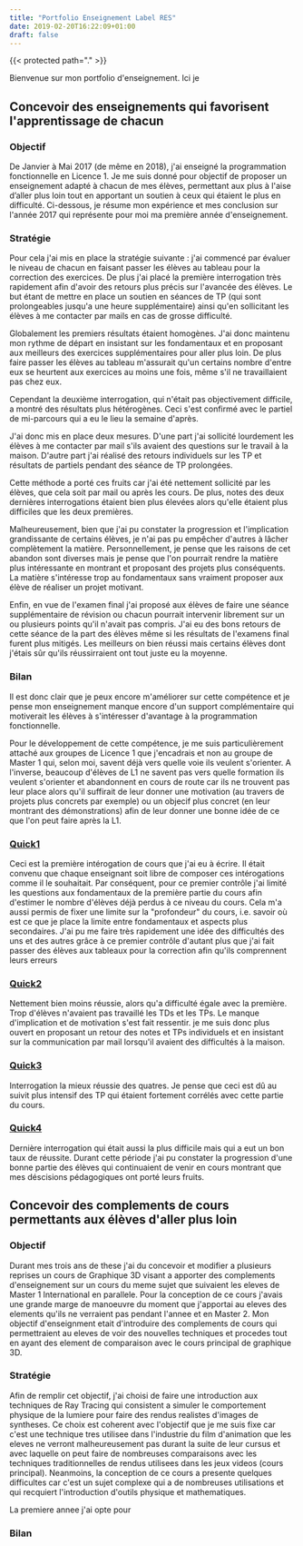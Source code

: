 ```yaml
---
title: "Portfolio Enseignement Label RES"
date: 2019-02-20T16:22:09+01:00
draft: false
---
```

{{< protected  path="." >}}

Bienvenue sur mon portfolio d'enseignement. Ici je 

## Concevoir des enseignements qui favorisent l'apprentissage de chacun ##

### Objectif ###

De Janvier à Mai 2017 (de même en 2018), j'ai enseigné la programmation fonctionnelle en Licence 1. Je me suis donné pour objectif de proposer un enseignement adapté à chacun de mes élèves, permettant aux plus à l'aise d’aller plus loin tout en apportant un soutien à ceux qui étaient le plus en difficulté. Ci-dessous, je résume mon expérience et mes conclusion sur l'année 2017 qui représente pour moi ma première année d'enseignement.


### Stratégie ###

Pour cela j'ai mis en place la stratégie suivante : j'ai commencé par évaluer le niveau de chacun en faisant passer les élèves au tableau pour la correction des exercices. De plus j'ai placé la première interrogation très rapidement afin d'avoir des retours plus précis sur l'avancée des élèves. Le but étant de mettre en place un soutien en séances de TP (qui sont prolongeables jusqu'a une heure supplémentaire) ainsi qu'en sollicitant les élèves à me contacter par mails en cas de grosse difficulté.

Globalement les premiers résultats étaient homogènes. J'ai donc maintenu mon rythme de départ en insistant sur les fondamentaux et en proposant aux meilleurs des exercices supplémentaires pour aller plus loin. De plus faire passer les élèves au tableau m'assurait qu'un certains nombre d'entre eux se heurtent aux exercices au moins une fois, même s'il ne travaillaient pas chez eux.

Cependant la deuxième interrogation, qui n'était pas objectivement difficile, a montré des résultats plus hétérogènes. Ceci s'est confirmé avec le partiel de mi-parcours qui a eu le lieu la semaine d'après.

J'ai donc mis en place deux mesures. D'une part j'ai sollicité lourdement les élèves à me contacter par mail s'ils avaient des questions sur le travail à la maison. D'autre part j'ai réalisé des retours individuels sur les TP et résultats de partiels pendant des séance de TP prolongées.

Cette méthode a porté ces fruits car j'ai été nettement sollicité par les élèves, que cela soit par mail ou après les cours. De plus, notes des deux dernières interrogations étaient bien plus élevées alors qu'elle étaient plus difficiles que les deux premières.

Malheureusement, bien que j'ai pu constater la progression et l'implication grandissante de certains élèves, je n'ai pas pu empêcher d'autres à lâcher complètement la matière. Personnellement, je pense que les raisons de cet abandon sont diverses mais je pense que l'on pourrait rendre la matière plus intéressante en montrant et proposant des projets plus conséquents. La matière s'intéresse trop au fondamentaux sans vraiment proposer aux élève de réaliser un projet motivant.

Enfin, en vue de l'examen final j'ai proposé aux élèves de faire une séance supplémentaire de révision ou chacun pourrait intervenir librement sur un ou plusieurs points qu'il n'avait pas compris. J'ai eu des bons retours de cette séance de la part des élèves même si les résultats de l'examens final furent plus mitigés. Les meilleurs on bien réussi mais certains élèves dont j'étais sûr qu'ils réussirraient  ont tout juste eu la moyenne.

### Bilan ###

Il est donc clair que je peux encore m'améliorer sur cette compétence et je pense mon enseignement manque encore d'un support complémentaire qui motiverait les élèves à s'intéresser d'avantage à la programmation fonctionnelle.


Pour le développement de cette compétence, je me suis particulièrement attaché aux groupes de Licence 1 que j'encadrais et non au groupe de Master 1 qui, selon moi, savent déjà vers quelle voie ils veulent s'orienter. A l'inverse, beaucoup d'élèves de L1 ne savent pas vers quelle formation ils veulent s'orienter et abandonnent en cours de route car ils ne trouvent pas leur place alors qu'il suffirait de leur donner une motivation (au travers de projets plus concrets par exemple) ou un objecif plus concret (en leur montrant des démonstrations) afin de leur donner une bonne idée de ce que l'on peut faire après la L1.


### [Quick1](/Files/L1_quick1.pdf) ###


Ceci est la première intérogation de cours que j'ai eu à écrire. Il était convenu que chaque enseignant soit libre de composer ces intérogations comme il le souhaitait. Par conséquent, pour ce premier contrôle j'ai limité les questions aux fondamentaux de la première partie du cours afin d'estimer le nombre d'élèves déjà perdus à ce niveau du cours. Cela m'a aussi permis de fixer une limite sur la "profondeur" du cours, i.e. savoir où est ce que je place la limite entre fondamentaux et aspects plus secondaires.
J'ai pu me faire très rapidement une idée des difficultés des uns et des autres grâce à ce premier contrôle d'autant plus que j'ai fait passer des élèves aux tableaux pour la correction afin qu'ils comprennent leurs erreurs


### [Quick2](/Files/L1_quick2.pdf) ###
Nettement bien moins réussie, alors qu'a difficulté égale avec la première. Trop d'élèves n'avaient pas travaillé les TDs et les TPs. Le manque d'implication et de motivation s'est fait ressentir. je me suis donc plus ouvert en proposant un retour des notes et TPs individuels et en insistant sur la communication par mail lorsqu'il avaient des difficultés à la maison.



### [Quick3](/Files/L1_quick3.pdf) ###
Interrogation la mieux réussie des quatres. Je pense que ceci est dû au suivit plus intensif des TP qui étaient fortement corrélés avec cette partie du cours.

### [Quick4](/Files/L1_quick4.pdf) ###
Dernière interrogation qui était aussi la plus difficile mais qui a eut un bon taux de réussite. Durant cette période j'ai pu constater la progression d'une bonne partie des élèves qui continuaient de venir en cours montrant que mes déscisions pédagogiques ont porté leurs fruits.


## Concevoir des complements de cours permettants aux élèves d'aller plus loin ##

### Objectif ###

Durant mes trois ans de these j'ai du concevoir et modifier a plusieurs reprises un cours de Graphique 3D visant a apporter des complements d'enseignement sur un cours du meme sujet que suivaient les eleves de Master 1 International en parallele. Pour la conception de ce cours j'avais une grande marge de manoeuvre du moment que j'apportai au eleves des elements qu'ils ne verraient pas pendant l'annee et en Master 2. 
Mon objectif d'enseignment etait d'introduire des complements de cours qui permettraient au eleves de voir des nouvelles techniques et procedes tout en ayant des element de comparaison avec le cours principal de graphique 3D.

 
### Stratégie ###

Afin de remplir cet objectif, j'ai choisi de faire une introduction aux techniques de Ray Tracing qui consistent a simuler le comportement physique de la lumiere pour faire des rendus realistes d'images de syntheses. Ce choix est coherent avec l'objectif que je me suis fixe car c'est une technique tres utilisee dans l'industrie du film d'animation que les eleves ne verront malheureusement pas durant la suite de leur cursus et avec laquelle on peut faire de nombreuses comparaisons avec les techniques traditionnelles de rendus utilisees dans les jeux videos (cours principal). Neanmoins, la conception de ce cours a presente quelques difficultes car c'est un sujet complexe qui a de nombreuses utilisations et qui recquiert l'introduction d'outils physique et mathematiques. 

La premiere annee j'ai opte pour 

### Bilan ###


